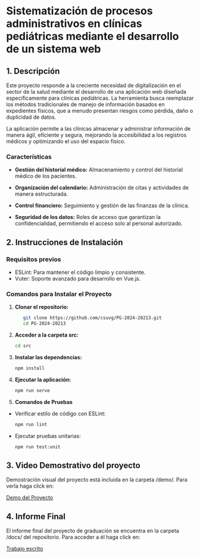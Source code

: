 # Sistematización de procesos administrativos en clínicas pediátricas mediante el desarrollo de un sistema web


## 1. Descripción
Este proyecto responde a la creciente necesidad de digitalización en el sector de la salud mediante el desarrollo de una aplicación web diseñada específicamente para clínicas pediátricas. La herramienta busca reemplazar los métodos tradicionales de manejo de información basados en expedientes físicos, que a menudo presentan riesgos como pérdida, daño o duplicidad de datos.

La aplicación permite a las clínicas almacenar y administrar información de manera ágil, eficiente y segura, mejorando la accesibilidad a los registros médicos y optimizando el uso del espacio físico.

  ### Características
- **Gestión del historial médico:** Almacenamiento y control del historial médico de los pacientes.

- **Organización del calendario:** Administración de citas y actividades de manera estructurada.

- **Control financiero:** Seguimiento y gestión de las finanzas de la clínica.
- **Seguridad de los datos:** Roles de acceso que garantizan la confidencialidad, permitiendo el acceso solo al personal autorizado.

## 2. Instrucciones de Instalación

### Requisitos previos
- ESLint: Para mantener el código limpio y consistente.
- Vuter: Soporte avanzado para desarrollo en Vue.js.


### Comandos para Instalar el Proyecto
 1. **Clonar el repositorio:**
     ```bash
        git clone https://github.com/csuvg/PG-2024-20213.git
        cd PG-2024-20213
     ```
  
  2. **Acceder a la carpeta src:**
     ```bash
     cd src
     ```
  
  3. **Instalar las dependencias:**
     ```bash
     npm install
     ```
  
  4. **Ejecutar la aplicación:**
     ```bash
     npm run serve
     ```
  
  5. **Comandos de Pruebas**

  
   - Verificar estilo de código con ESLint:
      ```bash
      npm run lint
      ```
   - Ejecutar pruebas unitarias:
      ```bash
      npm run test:unit
      ```

## 3. Video Demostrativo del proyecto

Demostración visual del proyecto está incluida en la carpeta /demo/. Para verla haga click en:

[Demo del Proyecto](https://github.com/Paola-Contreras/PG-2024-20213/tree/main/demo)

## 4. Informe Final
El informe final del proyecto de graduación se encuentra en la carpeta /docs/ del repositorio. Para acceder a él haga click en:

[Trabajo escrito](https://github.com/Paola-Contreras/PG-2024-20213/tree/main/docs)
